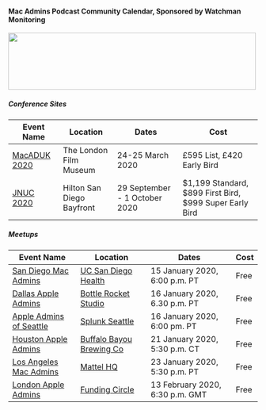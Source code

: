 #### Mac Admins Podcast Community Calendar, Sponsored by Watchman Monitoring

[<img src="https://podcast.macadmins.org/wp-content/uploads/2017/06/Watchman-Monitoring-logo-blue.png" alt="" width="500" height="115" />](https://www.watchmanmonitoring.com)

##### Conference Sites

| Event Name | Location | Dates | Cost |
|------------|----------|-------|------|
| [MacADUK 2020](https://macad.uk) | The London Film Museum | 24-25 March 2020 | £595 List, £420 Early Bird |
| [JNUC 2020](https://www.jamf.com/events/jamf-nation-user-conference/2020/) | Hilton San Diego Bayfront | 29 September - 1 October 2020 | $1,199 Standard, $899 First Bird, $999 Super Early Bird |


##### Meetups

| Event Name | Location | Dates | Cost |
|------------|----------|-------|------|
| [San Diego Mac Admins](https://www.jamf.com/jamf-nation/events/user-groups/318/san-diego-macadmins) | [UC San Diego Health](https://goo.gl/maps/88NxcyfGWfjrkmTS6) | 15 January 2020, 6:00 p.m. PT | Free |
| [Dallas Apple Admins](https://www.eventbrite.com/e/dallas-apple-admin-meet-up-january-2020-tickets-88582355209) | [Bottle Rocket Studio](https://goo.gl/maps/hdTatL4qMPoPFYjk8) | 16 January 2020, 6.30 p.m. PT | Free |
| [Apple Admins of Seattle](https://www.meetup.com/Seattle-Apple-Admins/) | [Splunk Seattle](https://www.google.com/maps/dir/44.571451,6.6745146/splunk+seattle+office/@17.8466009,-129.7746678,3z/data=!3m1!4b1!4m9!4m8!1m1!4e1!1m5!1m1!1s0x54901534fb36cf8d:0x4dd672c4bf12d060!2m2!1d-122.3296174!2d47.6168261) | 16 January 2020, 6:00 pm. PT | Free |
| [Houston Apple Admins](https://houstonappleadmins.org/Jan2020-Meetup/) | [Buffalo Bayou Brewing Co](https://g.page/BuffBrew?share) | 21 January 2020, 5:30 p.m. CT | Free |
[Los Angeles Mac Admins](https://www.jamf.com/jamf-nation/events/user-groups) | [Mattel HQ](https://goo.gl/maps/GbHeE3ijJA2p1nLeA) | 23 January 2020, 5:30 p.m. PT | Free |
| [London Apple Admins](https://www.eventbrite.com/e/13th-february-2020-meet-up-funding-circle-with-code42-tickets-88648234255) | [Funding Circle](https://goo.gl/maps/2FQZPAT2J5vnNdFdA) | 13 February 2020, 6:30 p.m. GMT | Free |
